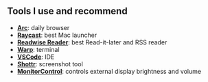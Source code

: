 ## Tools I use and recommend

* **[Arc](https://arc.net)**: daily browser
* **[Raycast](https://raycast.com/hey/01dfe6a5)**: best Mac launcher
* **[Readwise Reader](https://readwise.io/i/wang6)**: best Read-it-later and RSS reader
* **[Warp](https://www.warp.dev)**: terminal
* **[VSCode](https://code.visualstudio.com)**: IDE
* **[Shottr](https://shottr.cc)**: screenshot tool
* **[MonitorControl](https://github.com/MonitorControl/MonitorControl)**: controls external display brightness and volume
